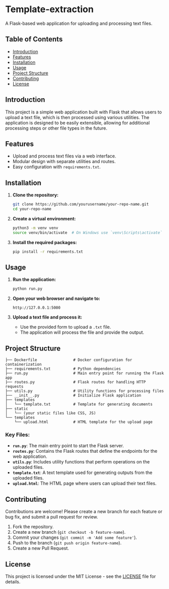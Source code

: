 
# Template-extraction

A Flask-based web application for uploading and processing text files.

## Table of Contents

- [Introduction](#introduction)
- [Features](#features)
- [Installation](#installation)
- [Usage](#usage)
- [Project Structure](#project-structure)
- [Contributing](#contributing)
- [License](#license)

## Introduction

This project is a simple web application built with Flask that allows users to upload a text file, which is then processed using various utilities. The application is designed to be easily extensible, allowing for additional processing steps or other file types in the future.

## Features

- Upload and process text files via a web interface.
- Modular design with separate utilities and routes.
- Easy configuration with `requirements.txt`.

## Installation

1. **Clone the repository:**

   ```bash
   git clone https://github.com/yourusername/your-repo-name.git
   cd your-repo-name
   ```

2. **Create a virtual environment:**

   ```bash
   python3 -m venv venv
   source venv/bin/activate  # On Windows use `venv\Scripts\activate`
   ```

3. **Install the required packages:**

   ```bash
   pip install -r requirements.txt
   ```

## Usage

1. **Run the application:**

   ```bash
   python run.py
   ```

2. **Open your web browser and navigate to:**

   ```
   http://127.0.0.1:5000
   ```

3. **Upload a text file and process it:**

   - Use the provided form to upload a `.txt` file.
   - The application will process the file and provide the output.

## Project Structure

```plaintext
├── Dockerfile                # Docker configuration for containerization
├── requirements.txt          # Python dependencies
├── run.py                    # Main entry point for running the Flask app
├── routes.py                 # Flask routes for handling HTTP requests
├── utils.py                  # Utility functions for processing files
├── __init__.py               # Initialize Flask application
├── templates
│   └── template.txt          # Template for generating documents
├── static
│   └── (your static files like CSS, JS)
└── templates
    └── upload.html           # HTML template for the upload page
```

### Key Files:

- **`run.py`**: The main entry point to start the Flask server.
- **`routes.py`**: Contains the Flask routes that define the endpoints for the web application.
- **`utils.py`**: Includes utility functions that perform operations on the uploaded files.
- **`template.txt`**: A text template used for generating outputs from the uploaded files.
- **`upload.html`**: The HTML page where users can upload their text files.

## Contributing

Contributions are welcome! Please create a new branch for each feature or bug fix, and submit a pull request for review.

1. Fork the repository.
2. Create a new branch (`git checkout -b feature-name`).
3. Commit your changes (`git commit -m 'Add some feature'`).
4. Push to the branch (`git push origin feature-name`).
5. Create a new Pull Request.

## License

This project is licensed under the MIT License - see the [LICENSE](LICENSE) file for details.
